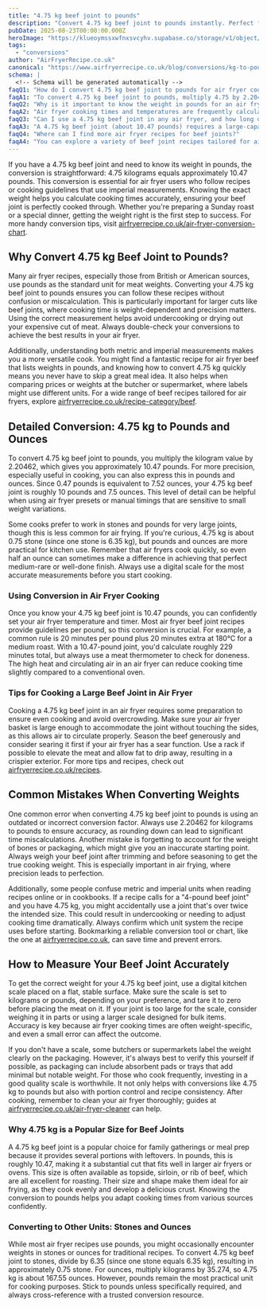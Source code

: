 ```yaml
---
title: "4.75 kg beef joint to pounds"
description: "Convert 4.75 kg beef joint to pounds instantly. Perfect for air fryer cooking times and portion planning. Get accurate results now!"
pubDate: 2025-08-23T00:00:00.000Z
heroImage: "https://klueoymssxwfnxsvcyhv.supabase.co/storage/v1/object/public/Shmucket/4-75-kg-beef-joint-to-pounds.webp"
tags:
  - "conversions"
author: "AirFryerRecipe.co.uk"
canonical: "https://www.airfryerrecipe.co.uk/blog/conversions/kg-to-pounds/4-75-kg-beef-joint-to-pounds"
schema: |
  <!-- Schema will be generated automatically -->
faqQ1: "How do I convert 4.75 kg beef joint to pounds for air fryer cooking?"
faqA1: "To convert 4.75 kg beef joint to pounds, multiply 4.75 by 2.20462, which gives you approximately 10.47 pounds. This conversion is vital for air fryer recipes that use imperial measurements, as cooking times are often based on weight per pound. Knowing the exact weight in pounds helps you set the correct timer and temperature for a perfectly cooked roast."
faqQ2: "Why is it important to know the weight in pounds for an air fryer beef joint?"
faqA2: "Air fryer cooking times and temperatures are frequently calculated per pound of meat, especially in recipes from the UK and US. If you start with a 4.75 kg beef joint and don't convert to pounds, you might undercook or overcook it, leading to disappointing results. Accurate conversion ensures you follow recipes precisely and achieve ideal doneness and juiciness."
faqQ3: "Can I use a 4.75 kg beef joint in any air fryer, and how long does it take to cook?"
faqA3: "A 4.75 kg beef joint (about 10.47 pounds) requires a large-capacity air fryer to fit without overcrowding. Cooking time varies but is roughly 20 minutes per pound plus extra time at 180°C for medium doneness, so around 3.5 to 4 hours total. Always use a meat thermometer to check the internal temperature reaches at least 60°C for medium-rare or 70°C for well-done."
faqQ4: "Where can I find more air fryer recipes for beef joints?"
faqA4: "You can explore a variety of beef joint recipes tailored for air fryers at airfryerrecipe.co.uk/recipe-category/beef. The site offers cooking times, temperatures, and tips for different sizes and cuts, including conversions for weights like 4.75 kg to pounds. These recipes are designed to help you make the most of your air fryer for juicy, flavorful roasts."
---
```

<p>If you have a 4.75 kg beef joint and need to know its weight in pounds, the conversion is straightforward: 4.75 kilograms equals approximately 10.47 pounds. This conversion is essential for air fryer users who follow recipes or cooking guidelines that use imperial measurements. Knowing the exact weight helps you calculate cooking times accurately, ensuring your beef joint is perfectly cooked through. Whether you're preparing a Sunday roast or a special dinner, getting the weight right is the first step to success. For more handy conversion tips, visit <a href=https://www.airfryerrecipe.co.uk/air-fryer-conversion-chart>airfryerrecipe.co.uk/air-fryer-conversion-chart</a>.</p>

<h2>Why Convert 4.75 kg Beef Joint to Pounds?</h2>
<p>Many air fryer recipes, especially those from British or American sources, use pounds as the standard unit for meat weights. Converting your 4.75 kg beef joint to pounds ensures you can follow these recipes without confusion or miscalculation. This is particularly important for larger cuts like beef joints, where cooking time is weight-dependent and precision matters. Using the correct measurement helps avoid undercooking or drying out your expensive cut of meat. Always double-check your conversions to achieve the best results in your air fryer.</p>

<p>Additionally, understanding both metric and imperial measurements makes you a more versatile cook. You might find a fantastic recipe for air fryer beef that lists weights in pounds, and knowing how to convert 4.75 kg quickly means you never have to skip a great meal idea. It also helps when comparing prices or weights at the butcher or supermarket, where labels might use different units. For a wide range of beef recipes tailored for air fryers, explore <a href=https://www.airfryerrecipe.co.uk/recipe-category/beef>airfryerrecipe.co.uk/recipe-category/beef</a>.</p>

<h2>Detailed Conversion: 4.75 kg to Pounds and Ounces</h2>
<p>To convert 4.75 kg beef joint to pounds, you multiply the kilogram value by 2.20462, which gives you approximately 10.47 pounds. For more precision, especially useful in cooking, you can also express this in pounds and ounces. Since 0.47 pounds is equivalent to 7.52 ounces, your 4.75 kg beef joint is roughly 10 pounds and 7.5 ounces. This level of detail can be helpful when using air fryer presets or manual timings that are sensitive to small weight variations.</p>

<p>Some cooks prefer to work in stones and pounds for very large joints, though this is less common for air frying. If you're curious, 4.75 kg is about 0.75 stone (since one stone is 6.35 kg), but pounds and ounces are more practical for kitchen use. Remember that air fryers cook quickly, so even half an ounce can sometimes make a difference in achieving that perfect medium-rare or well-done finish. Always use a digital scale for the most accurate measurements before you start cooking.</p>

<h3>Using Conversion in Air Fryer Cooking</h3>
<p>Once you know your 4.75 kg beef joint is 10.47 pounds, you can confidently set your air fryer temperature and timer. Most air fryer beef joint recipes provide guidelines per pound, so this conversion is crucial. For example, a common rule is 20 minutes per pound plus 20 minutes extra at 180°C for a medium roast. With a 10.47-pound joint, you'd calculate roughly 229 minutes total, but always use a meat thermometer to check for doneness. The high heat and circulating air in an air fryer can reduce cooking time slightly compared to a conventional oven.</p>

<h3>Tips for Cooking a Large Beef Joint in Air Fryer</h3>
<p>Cooking a 4.75 kg beef joint in an air fryer requires some preparation to ensure even cooking and avoid overcrowding. Make sure your air fryer basket is large enough to accommodate the joint without touching the sides, as this allows air to circulate properly. Season the beef generously and consider searing it first if your air fryer has a sear function. Use a rack if possible to elevate the meat and allow fat to drip away, resulting in a crispier exterior. For more tips and recipes, check out <a href=https://www.airfryerrecipe.co.uk/recipes>airfryerrecipe.co.uk/recipes</a>.</p>

<h2>Common Mistakes When Converting Weights</h2>
<p>One common error when converting 4.75 kg beef joint to pounds is using an outdated or incorrect conversion factor. Always use 2.20462 for kilograms to pounds to ensure accuracy, as rounding down can lead to significant time miscalculations. Another mistake is forgetting to account for the weight of bones or packaging, which might give you an inaccurate starting point. Always weigh your beef joint after trimming and before seasoning to get the true cooking weight. This is especially important in air frying, where precision leads to perfection.</p>

<p>Additionally, some people confuse metric and imperial units when reading recipes online or in cookbooks. If a recipe calls for a "4-pound beef joint" and you have 4.75 kg, you might accidentally use a joint that's over twice the intended size. This could result in undercooking or needing to adjust cooking time dramatically. Always confirm which unit system the recipe uses before starting. Bookmarking a reliable conversion tool or chart, like the one at <a href=https://www.airfryerrecipe.co.uk/air-fryer-conversion-chart>airfryerrecipe.co.uk</a>, can save time and prevent errors.</p>

<h2>How to Measure Your Beef Joint Accurately</h2>
<p>To get the correct weight for your 4.75 kg beef joint, use a digital kitchen scale placed on a flat, stable surface. Make sure the scale is set to kilograms or pounds, depending on your preference, and tare it to zero before placing the meat on it. If your joint is too large for the scale, consider weighing it in parts or using a larger scale designed for bulk items. Accuracy is key because air fryer cooking times are often weight-specific, and even a small error can affect the outcome.</p>

<p>If you don't have a scale, some butchers or supermarkets label the weight clearly on the packaging. However, it's always best to verify this yourself if possible, as packaging can include absorbent pads or trays that add minimal but notable weight. For those who cook frequently, investing in a good quality scale is worthwhile. It not only helps with conversions like 4.75 kg to pounds but also with portion control and recipe consistency. After cooking, remember to clean your air fryer thoroughly; guides at <a href=https://www.airfryerrecipe.co.uk/air-fryer-cleaner>airfryerrecipe.co.uk/air-fryer-cleaner</a> can help.</p>

<h3>Why 4.75 kg is a Popular Size for Beef Joints</h3>
<p>A 4.75 kg beef joint is a popular choice for family gatherings or meal prep because it provides several portions with leftovers. In pounds, this is roughly 10.47, making it a substantial cut that fits well in larger air fryers or ovens. This size is often available as topside, sirloin, or rib of beef, which are all excellent for roasting. Their size and shape make them ideal for air frying, as they cook evenly and develop a delicious crust. Knowing the conversion to pounds helps you adapt cooking times from various sources confidently.</p>

<h3>Converting to Other Units: Stones and Ounces</h3>
<p>While most air fryer recipes use pounds, you might occasionally encounter weights in stones or ounces for traditional recipes. To convert 4.75 kg beef joint to stones, divide by 6.35 (since one stone equals 6.35 kg), resulting in approximately 0.75 stone. For ounces, multiply kilograms by 35.274, so 4.75 kg is about 167.55 ounces. However, pounds remain the most practical unit for cooking purposes. Stick to pounds unless specifically required, and always cross-reference with a trusted conversion resource.</p>
